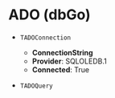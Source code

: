 # ADO (dbGo)
- `TADOConnection`
  - **ConnectionString**  
  - **Provider**: SQLOLEDB.1
  - **Connected**: True
  
- `TADOQuery`
